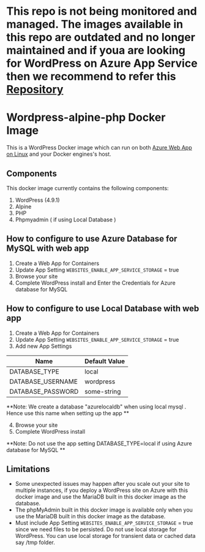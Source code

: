 # This repo is not being monitored and managed. The images available in this repo are outdated and no longer maintained and if youa are looking for WordPress on Azure App Service then we recommend to refer this [Repository](https://github.com/Azure/wordpress-linux-appservice) 

# Wordpress-alpine-php Docker Image 
This is a WordPress Docker image which can run on both [Azure Web App on Linux](https://docs.microsoft.com/en-us/azure/app-service-web/app-service-linux-intro) and your Docker engines's host.

## Components
This docker image currently contains the following components:

1. WordPress (4.9.1)   
2. Alpine
3. PHP 
4. Phpmyadmin ( if using Local Database )

## How to configure to use Azure Database for MySQL with web app 
1. Create a Web App for Containers 
2. Update App Setting ```WEBSITES_ENABLE_APP_SERVICE_STORAGE``` = true 
3. Browse your site 
4. Complete WordPress install and Enter the Credentials for Azure database for MySQL 


## How to configure to use Local Database with web app 
1. Create a Web App for Containers 
2. Update App Setting ```WEBSITES_ENABLE_APP_SERVICE_STORAGE``` = true 
3. Add new App Settings 

Name | Default Value
---- | -------------
DATABASE_TYPE | local
DATABASE_USERNAME | wordpress
DATABASE_PASSWORD | some-string
**Note: We create a database "azurelocaldb" when using local mysql . Hence use this name when setting up the app **

4. Browse your site 
5. Complete WordPress install

**Note: Do not use the app setting DATABASE_TYPE=local if using Azure database for MySQL **


## Limitations
- Some unexpected issues may happen after you scale out your site to multiple instances, if you deploy a WordPress site on Azure with this docker image and use the MariaDB built in this docker image as the database.
- The phpMyAdmin built in this docker image is available only when you use the MariaDB built in this docker image as the database.
- Must include  App Setting ```WEBSITES_ENABLE_APP_SERVICE_STORAGE``` = true  since we need files to be persisted. Do not use local storage for WordPress. You can use local storage for transient data or cached data say /tmp folder.
